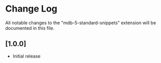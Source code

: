 # Change Log

All notable changes to the "mdb-5-standard-snippets" extension will be documented in this file.

## [1.0.0]

- Initial release